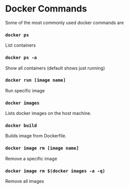 # Docker Commands

Some of the most commonly used docker commands are 

### `docker ps`

List containers

### `docker ps -a`

Show all containers (default shows just running)

### `docker run [image name]`

Run specific image

### `docker images`

Lists docker images on the host machine.

### `docker build`

Builds image from Dockerfile.


### `docker image rm [image name]`

Remove a specific image


### `docker image rm $(docker images -a -q)`

Remove all images
